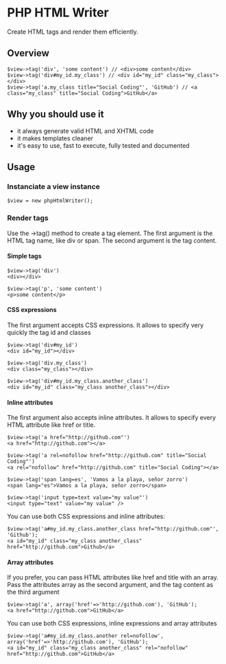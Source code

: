 # PHP HTML Writer

Create HTML tags and render them efficiently.

## Overview

    $view->tag('div', 'some content') // <div>some content</div>
    $view->tag('div#my_id.my_class') // <div id="my_id" class="my_class"></div>
    $view->tag('a.my_class title="Social Coding"', 'GitHub') // <a class="my_class" title="Social Coding">GitHub</a>

## Why you should use it

 - it always generate valid HTML and XHTML code
 - it makes templates cleaner
 - it's easy to use, fast to execute, fully tested and documented

## Usage

### Instanciate a view instance

    $view = new phpHtmlWriter();

### Render tags

Use the ->tag() method to create a tag element.
The first argument is the HTML tag name, like div or span.
The second argument is the tag content.

#### Simple tags

    $view->tag('div')
    <div></div>

    $view->tag('p', 'some content')
    <p>some content</p>

#### CSS expressions

The first argument accepts CSS expressions.
It allows to specify very quickly the tag id and classes

    $view->tag('div#my_id')
    <div id="my_id"></div>

    $view->tag('div.my_class')
    <div class="my_class"></div>

    $view->tag('div#my_id.my_class.another_class')
    <div id="my_id" class="my_class another_class"></div>

#### Inline attributes

The first argument also accepts inline attributes.
It allows to specify every HTML attribute like href or title.

    $view->tag('a href="http://github.com"')
    <a href="http://github.com"></a>

    $view->tag('a rel=nofollow href="http://github.com" title="Social Coding"')
    <a rel="nofollow" href="http://github.com" title="Social Coding"></a>

    $view->tag('span lang=es', 'Vamos a la playa, señor zorro')
    <span lang="es">Vamos a la playa, señor zorro</span>

    $view->tag('input type=text value="my value"')
    <input type="text" value="my value" />

You can use both CSS expressions and inline attributes:

    $view->tag('a#my_id.my_class.another_class href="http://github.com"', 'Github');
    <a id="my_id" class="my_class another_class" href="http://github.com">Github</a>

#### Array attributes

If you prefer, you can pass HTML attributes like href and title with an array.
Pass the attributes array as the second argument, and the tag content as the third argument

    $view->tag('a', array('href'=>'http://github.com'), 'GitHub');
    <a href="http://github.com">GitHub</a>

You can use both CSS expressions, inline expressions and array attributes

    $view->tag('a#my_id.my_class.another rel=nofollow', array('href'=>'http://github.com'), 'GitHub');
    <a id="my_id" class="my_class another_class" rel="nofollow" href="http://github.com">GitHub</a>